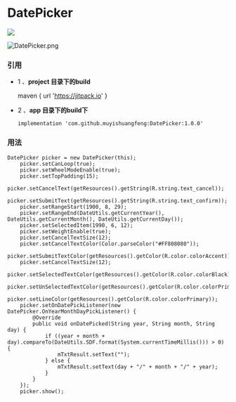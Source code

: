 # DatePicker
[![](https://jitpack.io/v/muyishuangfeng/DatePicker.svg)](https://jitpack.io/#muyishuangfeng/DatePicker)



![DatePicker.png](https://upload-images.jianshu.io/upload_images/1716569-ecd40d1a83f40f0b.png?imageMogr2/auto-orient/strip%7CimageView2/2/w/1240)


### 引用

 + 1 、__project 目录下的build__



      maven { url 'https://jitpack.io' }

    
+ 2 、__app 目录下的build下__

      implementation 'com.github.muyishuangfeng:DatePicker:1.0.0'
### 用法

    DatePicker picker = new DatePicker(this);
        picker.setCanLoop(true);
        picker.setWheelModeEnable(true);
        picker.setTopPadding(15);
        picker.setCancelText(getResources().getString(R.string.text_cancel));
        picker.setSubmitText(getResources().getString(R.string.text_confirm));
        picker.setRangeStart(1900, 8, 29);
        picker.setRangeEnd(DateUtils.getCurrentYear(), DateUtils.getCurrentMonth(), DateUtils.getCurrentDay());
        picker.setSelectedItem(1990, 6, 12);
        picker.setWeightEnable(true);
        picker.setCancelTextSize(12);
        picker.setCancelTextColor(Color.parseColor("#FF808080"));
        picker.setSubmitTextColor(getResources().getColor(R.color.colorAccent));
        picker.setCancelTextSize(12);
        picker.setSelectedTextColor(getResources().getColor(R.color.colorBlack));
        picker.setUnSelectedTextColor(getResources().getColor(R.color.colorPrimary));
        picker.setLineColor(getResources().getColor(R.color.colorPrimary));
        picker.setOnDatePickListener(new DatePicker.OnYearMonthDayPickListener() {
            @Override
            public void onDatePicked(String year, String month, String day) {
                if ((year + month + day).compareTo(DateUtils.SDF.format(System.currentTimeMillis())) > 0) {
                    mTxtResult.setText("");
                } else {
                    mTxtResult.setText(day + "/" + month + "/" + year);
                }
            }
        });
        picker.show();
